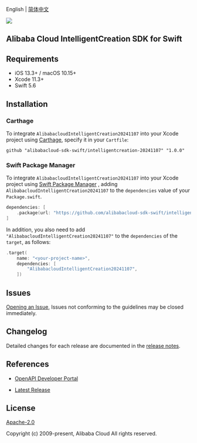 English | [简体中文](README-CN.md)

![](https://aliyunsdk-pages.alicdn.com/icons/AlibabaCloud.svg)

## Alibaba Cloud IntelligentCreation SDK for Swift

## Requirements

- iOS 13.3+ / macOS 10.15+
- Xcode 11.3+
- Swift 5.6

## Installation

### Carthage

To integrate `AlibabacloudIntelligentCreation20241107` into your Xcode project using [Carthage](https://github.com/Carthage/Carthage), specify it in your `Cartfile`:

```ogdl
github "alibabacloud-sdk-swift/intelligentcreation-20241107" "1.0.0"
```

### Swift Package Manager

To integrate `AlibabacloudIntelligentCreation20241107` into your Xcode project using [Swift Package Manager](https://swift.org/package-manager/) , adding `AlibabacloudIntelligentCreation20241107` to the `dependencies` value of your `Package.swift`.

```swift
dependencies: [
    .package(url: "https://github.com/alibabacloud-sdk-swift/intelligentcreation-20241107.git", from: "1.0.0")
]
```

In addition, you also need to add `"AlibabacloudIntelligentCreation20241107"` to the `dependencies` of the `target`, as follows:

```swift
.target(
    name: "<your-project-name>",
    dependencies: [
        "AlibabacloudIntelligentCreation20241107",
    ])
```

## Issues

[Opening an Issue](https://github.com/alibabacloud-sdk-swift/intelligentcreation-20241107/issues/new), Issues not conforming to the guidelines may be closed immediately.

## Changelog

Detailed changes for each release are documented in the [release notes](./ChangeLog.txt).

## References

* [OpenAPI Developer Portal](https://next.api.alibabacloud.com/home)
- [Latest Release](https://github.com/alibabacloud-sdk-swift/intelligentcreation-20241107)

## License

[Apache-2.0](http://www.apache.org/licenses/LICENSE-2.0)

Copyright (c) 2009-present, Alibaba Cloud All rights reserved.
